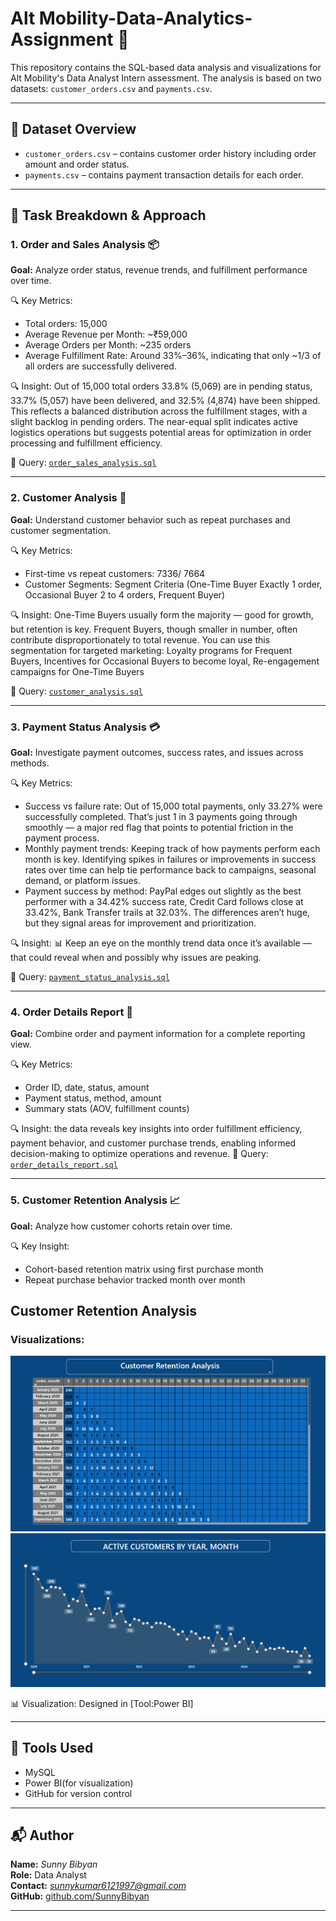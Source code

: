 
# Alt Mobility-Data-Analytics-Assignment 🚀

This repository contains the SQL-based data analysis and visualizations for Alt Mobility's Data Analyst Intern assessment. The analysis is based on two datasets: `customer_orders.csv` and `payments.csv`.

---

## 📁 Dataset Overview

- `customer_orders.csv` – contains customer order history including order amount and order status.
- `payments.csv` – contains payment transaction details for each order.

---

## 📌 Task Breakdown & Approach

### 1. Order and Sales Analysis 📦

**Goal:** Analyze order status, revenue trends, and fulfillment performance over time.

🔍 Key Metrics:
- Total orders: 15,000
- Average Revenue per Month: ~₹59,000
- Average Orders per Month: ~235 orders
- Average Fulfillment Rate: Around 33%–36%, indicating that only ~1/3 of all orders are successfully delivered.

🔍 Insight: Out of 15,000 total orders 33.8% (5,069) are in pending status, 33.7% (5,057) have been delivered, and 32.5% (4,874) have been shipped. This reflects a balanced distribution across the fulfillment stages, with a slight backlog in pending orders. 
The near-equal split indicates active logistics operations but suggests potential areas for optimization in order processing and fulfillment efficiency.

📄 Query: [`order_sales_analysis.sql`](SQL/order_sales_analysis.sql)

---

### 2. Customer Analysis 👥

**Goal:** Understand customer behavior such as repeat purchases and customer segmentation.

🔍 Key Metrics:
- First-time vs repeat customers: 7336/ 7664
- Customer Segments: Segment	Criteria (One-Time Buyer	Exactly 1 order, Occasional Buyer	2 to 4 orders, Frequent Buyer)

🔍 Insight: One-Time Buyers usually form the majority — good for growth, but retention is key. Frequent Buyers, though smaller in number, often contribute disproportionately to total revenue.
You can use this segmentation for targeted marketing: Loyalty programs for Frequent Buyers, Incentives for Occasional Buyers to become loyal, Re-engagement campaigns for One-Time Buyers

📄 Query: [`customer_analysis.sql`](SQL/customer_analysis.sql)

---

### 3. Payment Status Analysis 💳

**Goal:** Investigate payment outcomes, success rates, and issues across methods.

🔍 Key Metrics:
- Success vs failure rate: Out of 15,000 total payments, only 33.27% were successfully completed. That’s just 1 in 3 payments going through smoothly — a major red flag that points to potential friction in the payment process.
- Monthly payment trends: Keeping track of how payments perform each month is key. Identifying spikes in failures or improvements in success rates over time can help tie performance back to campaigns, seasonal demand, or platform issues.
- Payment success by method: PayPal edges out slightly as the best performer with a 34.42% success rate, Credit Card follows close at 33.42%, Bank Transfer trails at 32.03%.
The differences aren’t huge, but they signal areas for improvement and prioritization.

🔍 Insight: 📊 Keep an eye on the monthly trend data once it’s available — that could reveal when and possibly why issues are peaking.


📄 Query: [`payment_status_analysis.sql`](SQL/payment_status_analysis.sql)

---

### 4. Order Details Report 📑

**Goal:** Combine order and payment information for a complete reporting view.

🔍 Key Metrics:
- Order ID, date, status, amount
- Payment status, method, amount
- Summary stats (AOV, fulfillment counts)

🔍 Insight: the data reveals key insights into order fulfillment efficiency, payment behavior, and customer purchase trends, enabling informed decision-making to optimize operations and revenue.
📄 Query: [`order_details_report.sql`](SQL/order_details_report.sql)

---

### 5. Customer Retention Analysis 📈

**Goal:** Analyze how customer cohorts retain over time.

🔍 Key Insight:
- Cohort-based retention matrix using first purchase month
- Repeat purchase behavior tracked month over month

## Customer Retention Analysis

### Visualizations:

![Visualization 1](Visualizations/Customer%20Retention%20Analysis1.png)  
![Visualization 2](Visualizations/Customer%20Retention%20Analysis2.png)


📊 Visualization: Designed in [Tool:Power BI]

---

## 🔧 Tools Used

- MySQL
- Power BI(for visualization)
- GitHub for version control

---

## 📬 Author

**Name:** *Sunny Bibyan*  
**Role:** Data Analyst  
**Contact:** *sunnykumar6121997@gmail.com*  
**GitHub:** [github.com/SunnyBibyan](https://github.com/SunnyBibyan)

---

